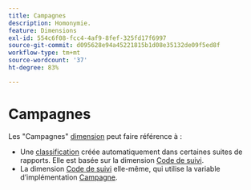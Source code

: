 ```yaml
---
title: Campagnes
description: Homonymie.
feature: Dimensions
exl-id: 554c6f08-fcc4-4af9-8fef-325fd17f6997
source-git-commit: d095628e94a45221815b1d08e35132de09f5ed8f
workflow-type: tm+mt
source-wordcount: '37'
ht-degree: 83%

---
```


# Campagnes

Les &quot;Campagnes&quot; [dimension](overview.md) peut faire référence à :

* Une [classification](../classifications/c-classifications.md) créée automatiquement dans certaines suites de rapports. Elle est basée sur la dimension [Code de suivi](tracking-code.md).
* La dimension [Code de suivi](tracking-code.md) elle-même, qui utilise la variable d’implémentation [Campagne](/help/implement/vars/page-vars/campaign.md).
